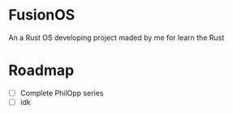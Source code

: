 # FusionOS
An a Rust OS developing project maded by me for learn the Rust

# Roadmap
- [ ] Complete PhilOpp series
- [ ] idk
